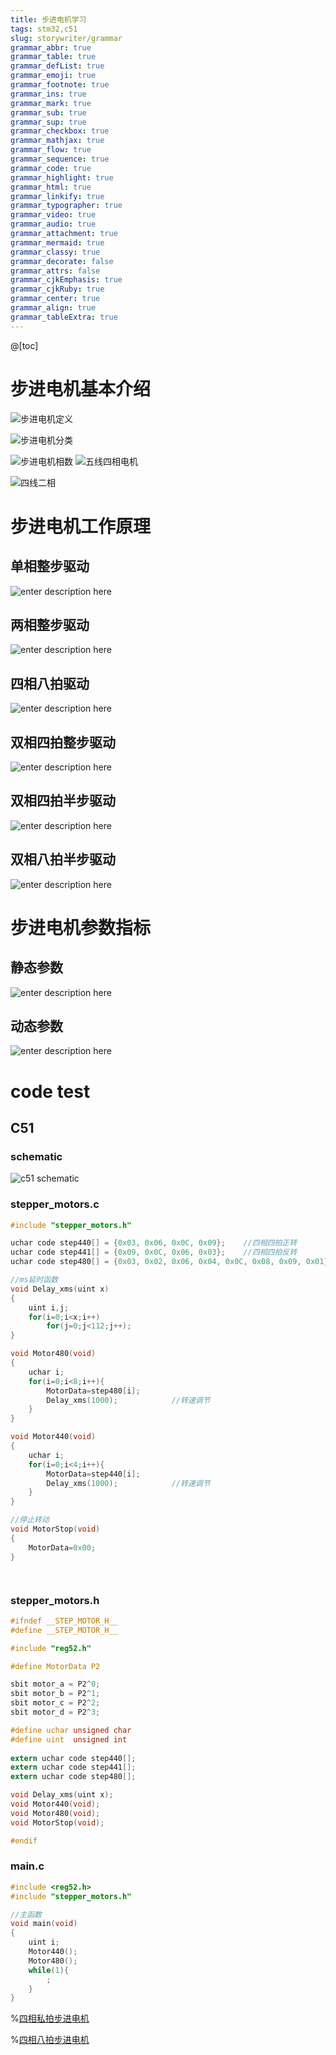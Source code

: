 ```yaml
---
title: 步进电机学习
tags: stm32,c51
slug: storywriter/grammar
grammar_abbr: true
grammar_table: true
grammar_defList: true
grammar_emoji: true
grammar_footnote: true
grammar_ins: true
grammar_mark: true
grammar_sub: true
grammar_sup: true
grammar_checkbox: true
grammar_mathjax: true
grammar_flow: true
grammar_sequence: true
grammar_code: true
grammar_highlight: true
grammar_html: true
grammar_linkify: true
grammar_typographer: true
grammar_video: true
grammar_audio: true
grammar_attachment: true
grammar_mermaid: true
grammar_classy: true
grammar_decorate: false
grammar_attrs: false
grammar_cjkEmphasis: true
grammar_cjkRuby: true
grammar_center: true
grammar_align: true
grammar_tableExtra: true
---
```

@[toc]
# 步进电机基本介绍
![步进电机定义](./images/1648358819030.png)

![步进电机分类](./images/1648358862106.png)

![步进电机相数](./images/1648358881057.png)
![五线四相电机](./images/1648358900509.png)

![四线二相](./images/1648358920368.png)
# 步进电机工作原理

## 单相整步驱动

![enter description here](./images/1648358973171.png)
## 两相整步驱动
![enter description here](./images/1648359028456.png)
## 四相八拍驱动
![enter description here](./images/1648359081821.png)
## 双相四拍整步驱动
![enter description here](./images/1648359159228.png)

## 双相四拍半步驱动
![enter description here](./images/1648359239008.png)
## 双相八拍半步驱动
![enter description here](./images/1648359260025.png)

# 步进电机参数指标
## 静态参数
![enter description here](./images/1648359390150.png)
## 动态参数
![enter description here](./images/1648359511528.png)

# code test
## C51
### schematic

![c51 schematic](./images/1648364950727.png)
### stepper_motors.c

``` c
#include "stepper_motors.h"

uchar code step440[] = {0x03, 0x06, 0x0C, 0x09};	//四相四拍正转
uchar code step441[] = {0x09, 0x0C, 0x06, 0x03};	//四相四拍反转
uchar code step480[] = {0x03, 0x02, 0x06, 0x04, 0x0C, 0x08, 0x09, 0x01};	//四相八拍正转

//ms延时函数
void Delay_xms(uint x)
{
	uint i,j;
	for(i=0;i<x;i++)
		for(j=0;j<112;j++);
}

void Motor480(void)
{
	uchar i;
	for(i=0;i<8;i++){
		MotorData=step480[i];
		Delay_xms(1000);			//转速调节
	}
}

void Motor440(void)
{
	uchar i;
	for(i=0;i<4;i++){
		MotorData=step440[i];
		Delay_xms(1000);			//转速调节
	}
}

//停止转动
void MotorStop(void)
{
	MotorData=0x00;
}




```

### stepper_motors.h

``` c
#ifndef __STEP_MOTOR_H__
#define __STEP_MOTOR_H__

#include "reg52.h"

#define MotorData P2

sbit motor_a = P2^0;
sbit motor_b = P2^1;
sbit motor_c = P2^2;
sbit motor_d = P2^3;

#define uchar unsigned char
#define uint  unsigned int
	
extern uchar code step440[];
extern uchar code step441[];
extern uchar code step480[];

void Delay_xms(uint x);
void Motor440(void);
void Motor480(void);
void MotorStop(void);

#endif

```
### main.c

``` c
#include <reg52.h>
#include "stepper_motors.h"

//主函数
void main(void)
{
	uint i;
	Motor440();	
	Motor480();	
	while(1){
		;
	}
}

```

%[四相私拍步进电机](./videos/四相私拍步进电机_1.mp4)

%[四相八拍步进电机](./videos/四相八拍步进电机.mp4)

